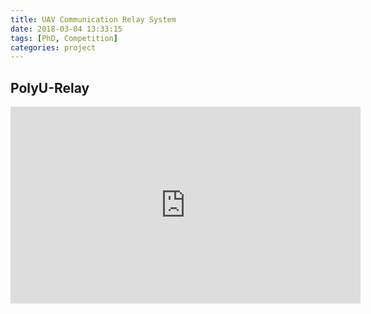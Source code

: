 ```yaml
---
title: UAV Communication Relay System
date: 2018-03-04 13:33:15
tags: [PhD, Competition]
categories: project
---
```


## PolyU-Relay  
<iframe width="560" height="315" src="https://www.youtube.com/embed/HxN0oafNmzw" frameborder="0" allowfullscreen></iframe>
